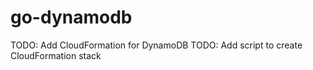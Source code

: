# go-dynamodb

TODO: Add CloudFormation for DynamoDB
TODO: Add script to create CloudFormation stack